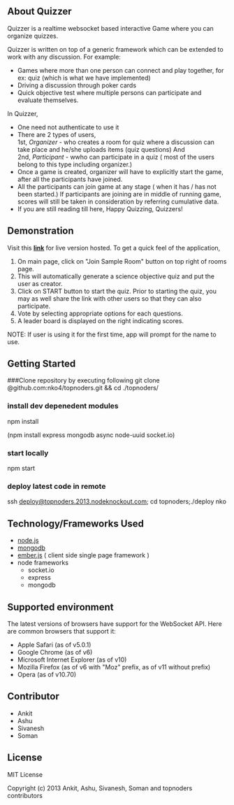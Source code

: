 ## About Quizzer
Quizzer is a realtime websocket based interactive Game where you can organize quizzes.

Quizzer is written on top of a generic framework which can be extended to work with any discussion. For example:

  * Games where more than one person can connect and play together, for ex: quiz (which is what we have implemented)
  * Driving a discussion through poker cards
  * Quick objective test where multiple persons can participate and evaluate themselves.

In Quizzer,

 * One need not authenticate to use it
 * There are 2 types of users,   
   1st, *Organizer* - who creates a room for quiz where a discussion can take place and he/she uploads items (quiz questions) And    
   2nd, *Participant* - wwho can participate in a quiz ( most of the users belong to this type including organizer.)
 * Once a game is created, organizer will have to explicitly start the game, after all the participants have joined.
 * All the participants can join game at any stage ( when it has / has not been started.) If participants are joining are in middle of running game, scores will still be taken in consideration by referring cumulative data.
 * If you are still reading till here, Happy Quizzing, Quizzers! 


## Demonstration
Visit this <a href="http://topnoders.2013.nodeknockout.com/app">**link**</a>  for live version hosted.
To get a quick feel of the application, 
1. On main page, click on "Join Sample Room" button on top right of rooms page.
2. This will automatically generate a science objective quiz and put the user as creator.
3. Click on START button to start the quiz. Prior to starting the quiz, you may as well share the link with other users so that they can also participate.
4. Vote by selecting appropriate options for each questions.
5. A leader board is displayed on the right indicating scores.

NOTE: If user is using it for the first time, app will prompt for the name to use.

## Getting Started

###Clone repository by executing following
git clone <user>@github.com:nko4/topnoders.git && cd ./topnoders/

### install dev depenedent modules
npm install

(npm install express mongodb async node-uuid socket.io) 

### start locally
npm start

### deploy latest code in remote
ssh deploy@topnoders.2013.nodeknockout.com; cd topnoders;./deploy nko

## Technology/Frameworks Used

* <a href="http://nodejs.org">node.js</a>
* <a href="http://www.mongodb.org/">mongodb</a>
* <a href="http://emberjs.com">ember.js</a> ( client side single page framework )
* node frameworks
  * socket.io
  * express
  * mongodb

## Supported environment

The latest versions of browsers have support for the WebSocket API. Here are common browsers that support it:

* Apple Safari (as of v5.0.1)
* Google Chrome (as of v6)
* Microsoft Internet Explorer (as of v10)
* Mozilla Firefox (as of v6 with "Moz" prefix, as of v11 without prefix)
* Opera (as of v10.70)

## Contributor

  * Ankit
  * Ashu
  * Sivanesh
  * Soman

## License
MIT License

Copyright (c) 2013 Ankit, Ashu, Sivanesh, Soman and topnoders contributors